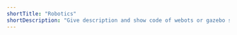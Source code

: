 ```yaml
---
shortTitle: "Robotics"
shortDescription: "Give description and show code of webots or gazebo simulator."
---
```

